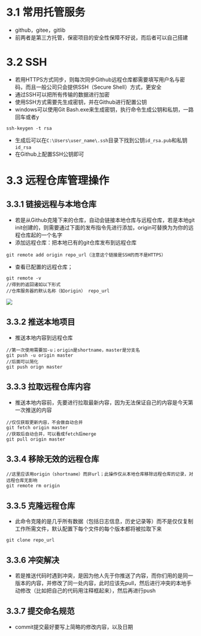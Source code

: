# 3.1 常用托管服务
- github，gitee，gitlib
- 前两者是第三方托管，保密项目的安全性保障不好说，而后者可以自己搭建
# 3.2 SSH
- 若用HTTPS方式同步，则每次同步Github远程仓库都需要填写用户名与密码，而且一般公司只会提供SSH（Secure Shell）方式，更安全
- 通过SSH可以把所有传输的数据进行加密
- 使用SSH方式需要先生成密钥，并在Github进行配置公钥
- windows可以使用Git Bash.exe来生成密钥，执行命令生成公钥和私钥，一路回车或者y
```
ssh-keygen -t rsa
```
- 生成后可以在`C:\Users\user_name\.ssh`目录下找到公钥`id_rsa.pub`和私钥`id_rsa`
- 在Github上配置SSH公钥即可
# 3.3 远程仓库管理操作
## 3.3.1 链接远程与本地仓库
- 若是从Github克隆下来的仓库，自动会链接本地仓库与远程仓库，若是本地git init创建的，则需要通过下面的发布指令先进行添加，origin可替换为为你的远程仓库起的一个名字
- 添加远程仓库：把本地已有的git仓库发布到远程仓库
```
git remote add origin repo_url（注意这个链接是SSH的而不是HTTPS）
```
- 查看已配置的远程仓库；
```
git remote -v
//得到的返回诸如以下形式
//仓库服务器的默认名称（如origin） repo_url
```
![](addSSHrepo.png)
## 3.3.2 推送本地项目
- 推送本地内容到远程仓库
```
//第一次使用需要加-u；origin是shortname，master是分支名
git push -u origin master
//后面可以简化
git push orign master
```
##  3.3.3 拉取远程仓库内容
- 推送本地内容前，先要进行拉取最新内容，因为无法保证自己的内容是今天第一次推送的内容
```
//仅仅获取更新内容，不会做自动合并
git fetch origin master
//获取后自动合并，可以看成fetch后merge
git pull origin master
```
## 3.3.4 移除无效的远程仓库
```
//这里应该用origin（shortname）而非url；此操作仅从本地仓库移除远程仓库的记录，对远程仓库无影响
git remote rm origin
```
## 3.3.5 克隆远程仓库
- 此命令克隆的是几乎所有数据（包括日志信息，历史记录等）而不是仅仅复制工作所需文件，默认配置下每个文件的每个版本都将被拉取下来
```
git clone repo_url
```
## 3.3.6 冲突解决
- 若是推送代码时遇到冲突，是因为他人先于你推送了内容，而你们用的是同一版本的内容，并修改了同一处内容，此时应该先pull，然后进行冲突的本地手动修改（比如把自己的代码用注释框起来），然后再进行push
## 3.3.7 提交命名规范
- commit提交最好要写上简略的修改内容，以及日期
